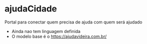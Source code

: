 # ajudaCidade
Portal para conectar quem precisa de ajuda com quem será ajudado

- Ainda nao tem linguagem definida
- O modelo base é o https://ajudavideira.com.br/

